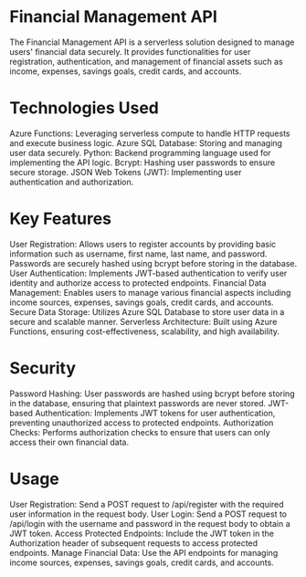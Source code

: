 # Financial Management API

The Financial Management API is a serverless solution designed to manage users' financial data securely. It provides functionalities for user registration, authentication, and management of financial assets such as income, expenses, savings goals, credit cards, and accounts.

# Technologies Used
Azure Functions: Leveraging serverless compute to handle HTTP requests and execute business logic.
Azure SQL Database: Storing and managing user data securely.
Python: Backend programming language used for implementing the API logic.
Bcrypt: Hashing user passwords to ensure secure storage.
JSON Web Tokens (JWT): Implementing user authentication and authorization.

# Key Features
User Registration: Allows users to register accounts by providing basic information such as username, first name, last name, and password. Passwords are securely hashed using bcrypt before storing in the database.
User Authentication: Implements JWT-based authentication to verify user identity and authorize access to protected endpoints.
Financial Data Management: Enables users to manage various financial aspects including income sources, expenses, savings goals, credit cards, and accounts.
Secure Data Storage: Utilizes Azure SQL Database to store user data in a secure and scalable manner.
Serverless Architecture: Built using Azure Functions, ensuring cost-effectiveness, scalability, and high availability.

# Security
Password Hashing: User passwords are hashed using bcrypt before storing in the database, ensuring that plaintext passwords are never stored.
JWT-based Authentication: Implements JWT tokens for user authentication, preventing unauthorized access to protected endpoints.
Authorization Checks: Performs authorization checks to ensure that users can only access their own financial data.

# Usage
User Registration: Send a POST request to /api/register with the required user information in the request body.
User Login: Send a POST request to /api/login with the username and password in the request body to obtain a JWT token.
Access Protected Endpoints: Include the JWT token in the Authorization header of subsequent requests to access protected endpoints.
Manage Financial Data: Use the API endpoints for managing income sources, expenses, savings goals, credit cards, and accounts.
